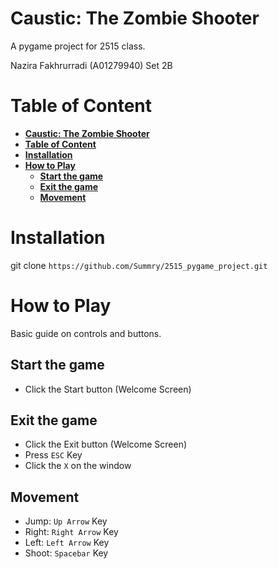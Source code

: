 # **Caustic: The Zombie Shooter**

A pygame project for 2515 class.

Nazira Fakhrurradi (A01279940)
Set 2B

# **Table of Content**
- [**Caustic: The Zombie Shooter**](#caustic-the-zombie-shooter)
- [**Table of Content**](#table-of-content)
- [**Installation**](#installation)
- [**How to Play**](#how-to-play)
  - [**Start the game**](#start-the-game)
  - [**Exit the game**](#exit-the-game)
  - [**Movement**](#movement)

# **Installation**

git clone `https://github.com/Summry/2515_pygame_project.git`

# **How to Play**

Basic guide on controls and buttons.

## **Start the game**
- Click the Start button (Welcome Screen)

## **Exit the game**
- Click the Exit button (Welcome Screen)
- Press `ESC` Key
- Click the `X` on the window

## **Movement**
- Jump: `Up Arrow` Key
- Right: `Right Arrow` Key
- Left: `Left Arrow` Key
- Shoot: `Spacebar` Key